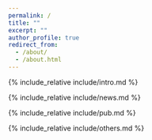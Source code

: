 ```yaml
---
permalink: /
title: ""
excerpt: ""
author_profile: true
redirect_from: 
  - /about/
  - /about.html
---
```


<span class='anchor' id='about-me'></span>
{% include_relative include/intro.md %}

{% include_relative include/news.md %}

{% include_relative include/pub.md %}

{% include_relative include/others.md %}

